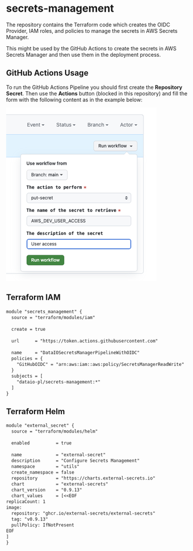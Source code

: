 # secrets-management

The repository contains the Terraform code which creates the OIDC Provider, IAM roles, and policies to manage the secrets in AWS Secrets Manager.

This might be used by the GitHub Actions to create the secrets in AWS Secrets Manager and then use them in the deployment process.

## GitHub Actions Usage

To run the GitHub Actions Pipeline you should first create the **Repository Secret**. Then use the **Actions** button (blocked in this repository) and fill the form with the following content as in the example below:

![GitHub Actions User Access](./assets/githubactions_useraccess.png)

## Terraform IAM

```hcl
module "secrets_management" {
  source = "terraform/modules/iam"

  create = true

  url      = "https://token.actions.githubusercontent.com"

  name     = "DataIOSecretsManagerPipelineWithOIDC"
  policies = {
    "GitHubOIDC" = "arn:aws:iam::aws:policy/SecretsManagerReadWrite"
  }
  subjects = [
    "dataio-pl/secrets-management:*"
  ]
}
```

## Terraform Helm

```hcl
module "external_secret" {
  source = "terraform/modules/helm"

  enabled          = true

  name             = "external-secret"
  description      = "Configure Secrets Management"
  namespace        = "utils"
  create_namespace = false
  repository       = "https://charts.external-secrets.io"
  chart            = "external-secrets"
  chart_version    = "0.9.13"
  chart_values     = [<<EOF
replicaCount: 1
image:
  repository: "ghcr.io/external-secrets/external-secrets"
  tag: "v0.9.13"
  pullPolicy: IfNotPresent
EOF
]
}
```